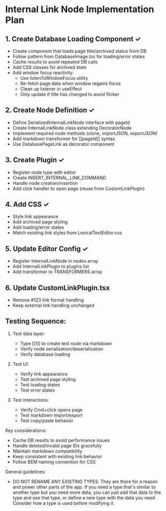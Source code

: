 # Internal Link Node Implementation Plan

## 1. Create Database Loading Component ✓

- Create component that loads page title/archived status from DB
- Follow pattern from DatabaseImage.tsx for loading/error states
- Cache results to avoid repeated DB calls
- Add CSS classes for archived state
- Add window focus reactivity:
  - Use listenToWindowFocus utility
  - Re-fetch page data when window regains focus
  - Clean up listener in useEffect
  - Only update if title has changed to avoid flicker

## 2. Create Node Definition ✓

- Define SerializedInternalLinkNode interface with pageId
- Create InternalLinkNode class extending DecoratorNode
- Implement required node methods (clone, importJSON, exportJSON)
- Add markdown transformer for [[pageId]] syntax
- Use DatabasePageLink as decorator component

## 3. Create Plugin ✓

- Register node type with editor
- Create INSERT_INTERNAL_LINK_COMMAND
- Handle node creation/insertion
- Add click handler to open page (reuse from CustomLinkPlugin)

## 4. Add CSS ✓

- Style link appearance
- Add archived page styling
- Add loading/error states
- Match existing link styles from LexicalTextEditor.css

## 5. Update Editor Config ✓

- Register InternalLinkNode in nodes array
- Add InternalLinkPlugin to plugins list
- Add transformer to TRANSFORMERS array

## 6. Update CustomLinkPlugin.tsx

- Remove #123 link format handling
- Keep external link handling unchanged

## Testing Sequence:

1. Test data layer:

   - Type [[1]] to create test node via markdown
   - Verify node serialization/deserialization
   - Verify database loading

2. Test UI:

   - Verify link appearance
   - Test archived page styling
   - Test loading states
   - Test error states

3. Test interactions:
   - Verify Cmd+click opens page
   - Test markdown import/export
   - Test copy/paste behavior

Key considerations:

- Cache DB results to avoid performance issues
- Handle deleted/invalid page IDs gracefully
- Maintain markdown compatibility
- Keep consistent with existing link behavior
- Follow BEM naming convention for CSS

General guidelines:

- DO NOT RENAME ANY EXISTING TYPES. They are there for a reason and power other parts of the app. If you need a type that's similar to another type but you need more data, you can just add that data to the type and use that type, or define a new type with the data you need. Consider how a type is used before modifying it.
